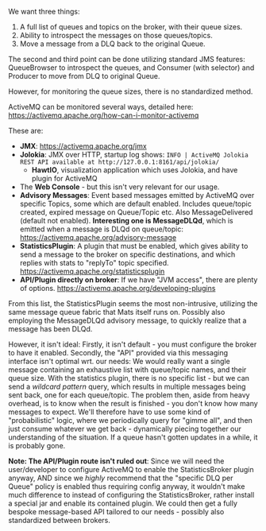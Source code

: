 We want three things:
1. A full list of queues and topics on the broker, with their queue sizes.
2. Ability to introspect the messages on those queues/topics.
3. Move a message from a DLQ back to the original Queue.

The second and third point can be done utilizing standard JMS features: QueueBrowser to introspect the queues, and Consumer (with selector) and Producer to move from DLQ to original Queue.

However, for monitoring the queue sizes, there is no standardized method.

ActiveMQ can be monitored several ways, detailed here: https://activemq.apache.org/how-can-i-monitor-activemq 

These are:
* **JMX**: https://activemq.apache.org/jmx
* **Jolokia**: JMX over HTTP, startup log shows: ```INFO | ActiveMQ Jolokia REST API available at http://127.0.0.1:8161/api/jolokia/```
  * **HawtIO**, visualization application which uses Jolokia, and have plugin for ActiveMQ
* The **Web Console** - but this isn't very relevant for our usage.
* **Advisory Messages**: Event based messages emitted by ActiveMQ over specific Topics, some which are default enabled. Includes queue/topic created, expired message on Queue/Topic etc. Also MessageDelivered (default not enabled). **Interesting one is MessageDLQd**, which is emitted when a message is DLQd on queue/topic: https://activemq.apache.org/advisory-message
* **StatisticsPlugin**: A plugin that must be enabled, which gives ability to send a message to the broker on specific destinations, and which replies with stats to "replyTo" topic specified. https://activemq.apache.org/statisticsplugin
* **API/Plugin directly on broker**: If we have "JVM access", there are plenty of options. https://activemq.apache.org/developing-plugins

From this list, the StatisticsPlugin seems the most non-intrusive, utilizing the same message queue fabric that Mats itself runs on. Possibly also employing the MessageDLQd advisory message, to quickly realize that a message has been DLQd.

However, it isn't ideal: Firstly, it isn't default - you must configure the broker to have it enabled. Secondly, the "API" provided via this messaging interface isn't optimal wrt. our needs: We would really want a single message containing an exhaustive list with queue/topic names, and their queue size. With the statistics plugin, there is no specific list - but we can send a _wildcard pattern_ query, which results in multiple messages being sent back, one for each queue/topic. The problem then, aside from heavy overhead, is to know when the result is finished - you don't know how many messages to expect. We'll therefore have to use some kind of "probabilistic" logic, where we periodically query for "gimme all", and then just consume whatever we get back - dynamically piecing together our understanding of the situation. If a queue hasn't gotten updates in a while, it is probably gone.

**Note: The API/Plugin route isn't ruled out**: Since we will need the user/developer to configure ActiveMQ to enable the StatisticsBroker plugin anyway, AND since we _highly_ recommend that the "specific DLQ per Queue" policy is enabled thus requiring config anyway, it wouldn't make much difference to instead of configuring the StatisticsBroker, rather install a special jar and enable its contained plugin. We could then get a fully bespoke message-based API tailored to our needs - possibly also standardized between brokers. 



